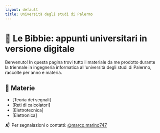 ```yaml
---
layout: default
title: Università degli studi di Palermo
---
```


# 📘 Le Bibbie: appunti universitari in versione digitale
Benvenuto! In questa pagina trovi tutto il materiale da me prodotto durante la triennale in
ingegneria informatica all'università degli studi di Palermo, raccolte per anno e materia.

## 📂 Materie

- [Teoria dei segnali]
- [Reti di calcolatori]
- [Elettrotecnica]
- [Elettronica]

📬 Per segnalazioni o contatti: [@marco.marino747](https://instagram.com/marco.marino747)

